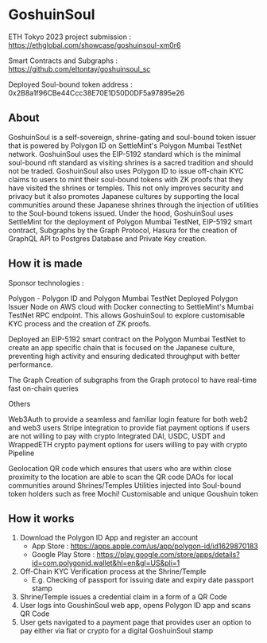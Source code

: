 # GoshuinSoul

ETH Tokyo 2023 project submission : https://ethglobal.com/showcase/goshuinsoul-xm0r6

Smart Contracts and Subgraphs : https://github.com/eltontay/goshuinsoul_sc

Deployed Soul-bound token address : 0x2B8a1f96CBe44Ccc38E70E1D50D0DF5a97895e26

## About

GoshuinSoul is a self-sovereign, shrine-gating and soul-bound token issuer that is powered by Polygon ID on SettleMint's Polygon Mumbai TestNet network. GoshuinSoul uses the EIP-5192 standard which is the minimal soul-bound nft standard as visiting shrines is a sacred tradition and should not be traded. GoshuinSoul also uses Polygon ID to issue off-chain KYC claims to users to mint their soul-bound tokens with ZK proofs that they have visited the shrines or temples. This not only improves security and privacy but it also promotes Japanese cultures by supporting the local communities around these Japanese shrines through the injection of utilities to the Soul-bound tokens issued. Under the hood, GoshuinSoul uses SettleMint for the deployment of Polygon Mumbai TestNet, EIP-5192 smart contract, Subgraphs by the Graph Protocol, Hasura for the creation of GraphQL API to Postgres Database and Private Key creation.

## How it is made

Sponsor technologies :

Polygon - Polygon ID and Polygon Mumbai TestNet
Deployed Polygon Issuer Node on AWS cloud with Docker connecting to SettleMint's Mumbai TestNet RPC endpoint. This allows GoshuinSoul to explore customisable KYC process and the creation of ZK proofs.

Deployed an EIP-5192 smart contract on the Polygon Mumbai TestNet to create an app specific chain that is focused on the Japanese culture, preventing high activity and ensuring dedicated throughput with better performance.

The Graph
Creation of subgraphs from the Graph protocol to have real-time fast on-chain queries

Others

Web3Auth to provide a seamless and familiar login feature for both web2 and web3 users
Stripe integration to provide fiat payment options if users are not willing to pay with crypto
Integrated DAI, USDC, USDT and WrappedETH crypto payment options for users willing to pay with crypto
Pipeline

Geolocation QR code which ensures that users who are within close proximity to the location are able to scan the QR code
DAOs for local communities around Shrines/Temples
Utilities injected into Soul-bound token holders such as free Mochi!
Customisable and unique Goushuin token

## How it works

1. Download the Polygon ID App and register an account
   - App Store : https://apps.apple.com/us/app/polygon-id/id1629870183
   - Google Play Store : https://play.google.com/store/apps/details?id=com.polygonid.wallet&hl=en&gl=US&pli=1
2. Off-Chain KYC Verification process at the Shrine/Temple
   - E.g. Checking of passport for issuing date and expiry date passport stamp
3. Shrine/Temple issues a credential claim in a form of a QR Code
4. User logs into GoushinSoul web app, opens Polygon ID app and scans QR Code
5. User gets navigated to a payment page that provides user an option to pay either via fiat or crypto for a digital GoshuinSoul stamp
